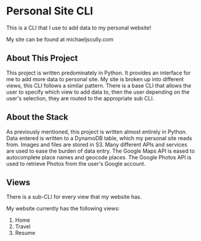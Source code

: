 # Personal Site CLI

This is a CLI that I use to add data to my personal website!

My site can be found at michaeljscully.com

## About This Project

This project is written predominately in Python. It provides an interface for me to add more data to personal site. My site is broken up into different views, this CLI follows a similar pattern. There is a base CLI that allows the user to specify which view to add data to, then the user depending on the user's selection, they are routed to the appropriate sub CLI.

## About the Stack

As previously mentioned, this project is written almost entirely in Python. Data entered is written to a DynamoDB table, which my personal site reads from. Images and files are stored in S3. Many different APIs and services are used to ease the burden of data entry. The Google Maps API is eased to autocomplete place names and geocode places. The Google Photos API is used to retrieve Photos from the user's Google account.

## Views

There is a sub-CLI for every view that my website has.

My website currently has the following views:

1. Home
2. Travel
3. Resume

